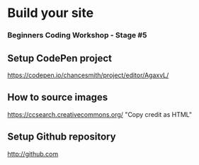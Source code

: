 # Build your site
### Beginners Coding Workshop - Stage #5

## Setup CodePen project
https://codepen.io/chancesmith/project/editor/AgaxvL/

## How to source images
https://ccsearch.creativecommons.org/
"Copy credit as HTML"

## Setup Github repository
http://github.com
